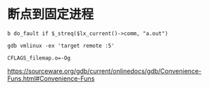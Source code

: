 # 断点到固定进程
```
b do_fault if $_streq($lx_current()->comm, "a.out")

gdb vmlinux -ex 'target remote :5'

CFLAGS_filemap.o=-Og
```
https://sourceware.org/gdb/current/onlinedocs/gdb/Convenience-Funs.html#Convenience-Funs
